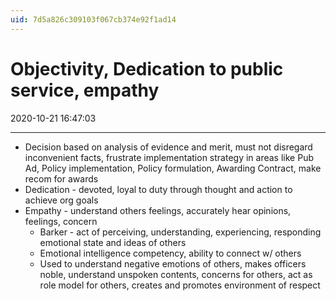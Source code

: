 ```yaml
---
uid: 7d5a826c309103f067cb374e92f1ad14
---
```


# Objectivity, Dedication to public service, empathy
2020-10-21 16:47:03
            
---


-   Decision based on analysis of evidence and merit, must not disregard inconvenient facts, frustrate implementation strategy in areas like Pub Ad, Policy implementation, Policy formulation, Awarding Contract, make recom for awards
-   Dedication - devoted, loyal to duty through thought and action to achieve org goals
-   Empathy - understand others feelings, accurately hear opinions, feelings, concern
    -   Barker - act of perceiving, understanding, experiencing, responding emotional state and ideas of others
    -   Emotional intelligence competency, ability to connect w/ others
    -   Used to understand negative emotions of others, makes officers noble, understand unspoken contents, concerns for others, act as role model for others, creates and promotes environment of respect




